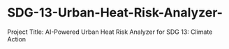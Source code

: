 # SDG-13-Urban-Heat-Risk-Analyzer-
Project Title: AI-Powered Urban Heat Risk Analyzer for SDG 13: Climate Action  
